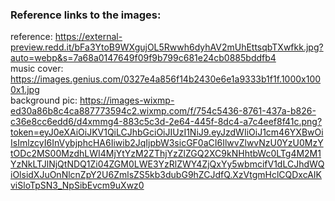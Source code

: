 ### Reference links to the images:
reference: https://external-preview.redd.it/bFa3YtoB9WXgujOL5Rwwh6dyhAV2mUhEttsqbTXwfkk.jpg?auto=webp&s=7a68a0147649f09f9b799c681e24cb0885bddfb4  
music cover: https://images.genius.com/0327e4a856f14b2430e6e1a9333b1f1f.1000x1000x1.jpg  
background pic: https://images-wixmp-ed30a86b8c4ca887773594c2.wixmp.com/f/754c5436-8761-437a-b826-c36e8cc6edd6/d4xmmg4-883c5c3d-2e64-445f-8dc4-a7c4eef8f41c.png?token=eyJ0eXAiOiJKV1QiLCJhbGciOiJIUzI1NiJ9.eyJzdWIiOiJ1cm46YXBwOiIsImlzcyI6InVybjphcHA6Iiwib2JqIjpbW3sicGF0aCI6IlwvZlwvNzU0YzU0MzYtODc2MS00MzdhLWI4MjYtYzM2ZThjYzZlZGQ2XC9kNHhtbWc0LTg4M2M1YzNkLTJlNjQtNDQ1Zi04ZGM0LWE3YzRlZWY4ZjQxYy5wbmcifV1dLCJhdWQiOlsidXJuOnNlcnZpY2U6ZmlsZS5kb3dubG9hZCJdfQ.XzVtgmHclCQDxcAIKviSloTpSN3_NpSibEvcm9uXwz0  
